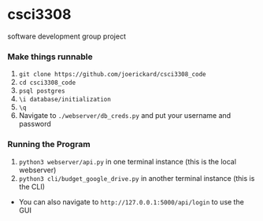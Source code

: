 # csci3308
software development group project

### Make things runnable
1. `git clone https://github.com/joerickard/csci3308_code`
1. `cd csci3308_code`
1. `psql postgres`
1. `\i database/initialization`
1. `\q`
1. Navigate to `./webserver/db_creds.py` and put your username and password

### Running the Program
1. `python3 webserver/api.py` in one terminal instance (this is the local webserver)
1. `python3 cli/budget_google_drive.py`  in another terminal instance (this is the CLI)
  - You can also navigate to `http://127.0.0.1:5000/api/login` to use the GUI
